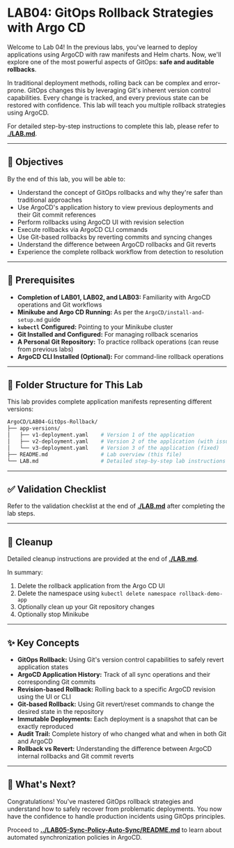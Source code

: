 # LAB04: GitOps Rollback Strategies with Argo CD

Welcome to Lab 04! In the previous labs, you've learned to deploy applications using ArgoCD with raw manifests and Helm charts. Now, we'll explore one of the most powerful aspects of GitOps: **safe and auditable rollbacks**.

In traditional deployment methods, rolling back can be complex and error-prone. GitOps changes this by leveraging Git's inherent version control capabilities. Every change is tracked, and every previous state can be restored with confidence. This lab will teach you multiple rollback strategies using ArgoCD.

For detailed step-by-step instructions to complete this lab, please refer to **[./LAB.md](./LAB.md)**.

---

## 🎯 Objectives

By the end of this lab, you will be able to:
- Understand the concept of GitOps rollbacks and why they're safer than traditional approaches
- Use ArgoCD's application history to view previous deployments and their Git commit references
- Perform rollbacks using ArgoCD UI with revision selection
- Execute rollbacks via ArgoCD CLI commands
- Use Git-based rollbacks by reverting commits and syncing changes
- Understand the difference between ArgoCD rollbacks and Git reverts
- Experience the complete rollback workflow from detection to resolution

---

## 🧰 Prerequisites

- **Completion of LAB01, LAB02, and LAB03:** Familiarity with ArgoCD operations and Git workflows
- **Minikube and Argo CD Running:** As per the `ArgoCD/install-and-setup.md` guide
- **`kubectl` Configured:** Pointing to your Minikube cluster
- **Git Installed and Configured:** For managing rollback scenarios
- **A Personal Git Repository:** To practice rollback operations (can reuse from previous labs)
- **ArgoCD CLI Installed (Optional):** For command-line rollback operations

---

## 📂 Folder Structure for This Lab

This lab provides complete application manifests representing different versions:

```bash
ArgoCD/LAB04-GitOps-Rollback/
├── app-versions/
│   ├── v1-deployment.yaml    # Version 1 of the application 
│   ├── v2-deployment.yaml    # Version 2 of the application (with issues)
│   └── v3-deployment.yaml    # Version 3 of the application (fixed)
├── README.md                 # Lab overview (this file)
└── LAB.md                    # Detailed step-by-step lab instructions
```

---

## ✅ Validation Checklist

Refer to the validation checklist at the end of **[./LAB.md](./LAB.md)** after completing the lab steps.

---

## 🧹 Cleanup

Detailed cleanup instructions are provided at the end of **[./LAB.md](./LAB.md)**.

In summary:
1. Delete the rollback application from the Argo CD UI
2. Delete the namespace using `kubectl delete namespace rollback-demo-app`
3. Optionally clean up your Git repository changes
4. Optionally stop Minikube

---

## ✨ Key Concepts

- **GitOps Rollback:** Using Git's version control capabilities to safely revert application states
- **ArgoCD Application History:** Track of all sync operations and their corresponding Git commits
- **Revision-based Rollback:** Rolling back to a specific ArgoCD revision using the UI or CLI
- **Git-based Rollback:** Using Git revert/reset commands to change the desired state in the repository
- **Immutable Deployments:** Each deployment is a snapshot that can be exactly reproduced
- **Audit Trail:** Complete history of who changed what and when in both Git and ArgoCD
- **Rollback vs Revert:** Understanding the difference between ArgoCD internal rollbacks and Git commit reverts

---

## 🚀 What's Next?

Congratulations! You've mastered GitOps rollback strategies and understand how to safely recover from problematic deployments. You now have the confidence to handle production incidents using GitOps principles.

Proceed to **[../LAB05-Sync-Policy-Auto-Sync/README.md](../LAB05-Sync-Policy-Auto-Sync/README.md)** to learn about automated synchronization policies in ArgoCD.